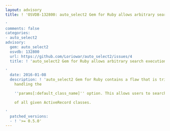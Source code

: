 ```yaml
---
layout: advisory
title: ! 'OSVDB-132800: auto_select2 Gem for Ruby allows arbitrary search execution

'
comments: false
categories:
- auto_select2
advisory:
  gem: auto_select2
  osvdb: 132800
  url: https://github.com/Loriowar/auto_select2/issues/4
  title: ! 'auto_select2 Gem for Ruby allows arbitrary search execution

'
  date: 2016-01-08
  description: ! 'auto_select2 Gem for Ruby contains a flaw that is triggered when
    handling the

    ''params[:default_class_name]'' option. This allows users to search any object

    of all given ActiveRecord classes.

'
  patched_versions:
  - ! '>= 0.5.0'
---
```

